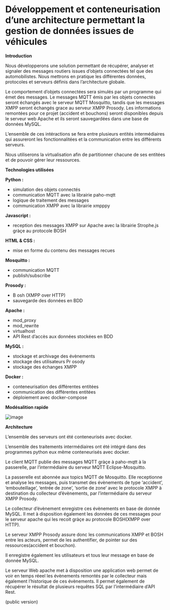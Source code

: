 # Développement et conteneurisation d’une architecture permettant la gestion de données issues de véhicules

__Introduction__

Nous développerons une solution permettant de récupérer, analyser et signaler des messages routiers 
issues d’objets connectées tel que des automobilistes. Nous mettrons en pratique les différentes 
données, protocoles et serveurs définis dans l’architecture globale. 

Le comportement d’objets connectées sera simulés par un programme qui émet des messages. 
Le messages MQTT  émis par les objets connectés seront échangés avec le serveur MQTT Mosquitto, 
tandis que les messages XMPP seront échangés grace au serveur XMPP Prosody.
Les informations remontées pour ce projet (accident et bouchons) seront disponibles depuis le serveur 
web Apache et ils seront sauvegardées dans une base de données MySQL.

L’ensemble de ces intéractions se fera entre plusieurs entités intermédiaires qui assureront les 
fonctionnalitées et la communication entre les différents serveurs. 

Nous utiliserons la virtualisation afin de partitionner chacune de ses entitées et de pouvoir gérer leur 
ressources.

__Technologies utilisées__

__Python :__ 
- simulation des objets connectés
- communication MQTT avec la librairie paho-mqtt
- logique de traitement des messages
- communication XMPP avec la librairie xmpppy

__Javascript :__
- reception des messages XMPP sur Apache avec la librairie Strophe.js gràçe au protocole BOSH

__HTML & CSS :__
- mise en forme du contenu des messages recues

__Mosquitto :__
- communication MQTT
- publish/subscribe
 
__Prosody :__
- B   osh    (XMPP over HTTP)
- sauvegarde des données en BDD

__Apache :__
- mod_proxy
- mod_rewrite
- virtualhost
- API    Rest    d’accès aux données stockées en BDD
 
__MySQL :__
- stockage et archivage des évènements
- stockage des utilisateurs Pr   osody   
- stockage des échanges XMPP

__Docker :__
- conteneurisation des différentes entitées
- communication des différentes entitées
- déploiement avec docker-compose

__Modésalition rapide__

![image](https://user-images.githubusercontent.com/47711469/134272009-5ddb0e19-a102-4fa6-a12c-4d70f295f619.png)


__Architecture__

L’ensemble des serveurs ont été conteneurisés avec docker.

L’ensemble des traitements intermédiaires ont été intégré dans des programmes python eux même 
conteneurisés avec docker.

Le client MQTT publie des messages MQTT gràçe à paho-mqtt à la passerelle, par l’intermédiaire du 
serveur MQTT Eclipse-Mosquitto.

La passerelle est abonnée aux topics MQTT de Mosquitto. Elle receptionne et analyse les messages, 
puis transmet des évènements de type ‘accident’, ‘embouteillage’, ‘entrée de zone’, ‘sortie de zone’ 
avec le protocole XMPP à destination du collecteur d’évènements, par l’intermédiaire du serveur 
XMPP Prosody.

Le collecteur d’évènement enregistre ces évènements en base de donnée MySQL. Il met à disposition 
également les données de ces messages pour le serveur apache qui les recoit gràçe au protocole 
BOSH(XMPP over HTTP).

Le serveur XMPP Prosody assure donc les communications XMPP et BOSH entre les acteurs, permet 
de les authentifier, de pointer sur des ressources(accident et bouchon).

Il enregistre également les utilisateurs et tous leur message en base de donnée MySQL.

Le serveur Web apache met à disposition une application web permet de voir en temps réeel les 
évènements remontés par le collecteur mais également l’historique de ces évènements. Il permet 
également de récupérer le résultat de plusieurs requêtes SQL par l’intermédiaire d’API Rest.

(public version)
